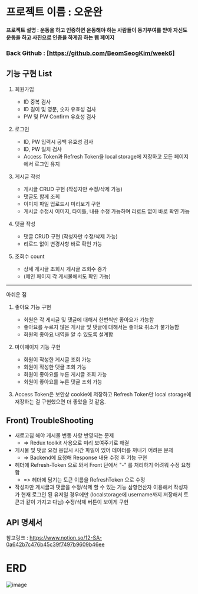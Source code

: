 # 프로젝트 이름 : 오운완
#### 프로젝트 설명 : 운동을 하고 인증하면 운동해야 하는 사람들이 동기부여를 받아 자신도 운동을 하고 사진으로 인증을 하게끔 하는 웹 페이지

### Back Github : [https://github.com/BeomSeogKim/week6]


## 기능 구현 List
1. 회원가입
    - ID 중복 검사
    - ID 길이 및 영문, 숫자 유효성 검사
    - PW 및 PW Confirm 유효성 검사
2. 로그인
    - ID, PW 입력시 공백 유효성 검사
    - ID, PW 일치 검사
    - Access Token과 Refresh Token을 local storage에 저장하고
       모든 페이지에서 로그인 유지
    
3. 게시글 작성
    - 게시글 CRUD 구현 (작성자만 수정/삭제 가능)
    - 댓글도 함께 조회
    - 이미지 파일 업로드시 미리보기 구현
    - 게시글 수정시 이미지, 타이틀, 내용 수정 가능하며 리로드 없이 바로 확인 가능
    
4. 댓글 작성
    - 댓글 CRUD 구현 (작성자만 수정/삭제 가능)
    - 리로드 없이 변경사항 바로 확인 가능
    
5. 조회수 count
    - 상세 게시글 조회시 게시글 조회수 증가 
    - (메인 페이지 각 게시물에서도 확인 가능)

-----------------
아쉬운 점 
1. 좋아요 기능 구현
    - 회원은 각 게시글 및 댓글에 대해서 한번씩만 좋아요가 가능함
    - 좋아요를 누르지 않은 게시글 및 댓글에 대해서는 좋아요 취소가 불가능함
    - 회원의 좋아요 내역을 알 수 있도록 설계함
    
2. 마이페이지 기능 구현
    - 회원이 작성한 게시글 조회 가능
    - 회원이 작성한 댓글 조회 가능
    - 회원이 좋아요를 누른 게시글 조회 가능
    - 회원이 좋아요를 누른 댓글 조회 가능
3. Access Token은 보안상 cookie에 저장하고 
    Refresh Token만 local storage에 저장하는 걸 구현했으면 더 좋았을 것 같음.

## Front) TroubleShooting 

- 새로고침 해야 게시물 변동 사항 반영되는 문제  
    * => Redux toolkit 사용으로 미리 보여주기로 해결
- 게시물 및 댓글 요청 응답시 시간 파일이 있어 데이터를 꺼내기 어려운 문제
    * => Backend에 요청해 Response 내용 수정 후 기능 구현
- 헤더에 Refresh-Token 으로 와서 Front 단에서 "-" 를 처리하기 어려워 수정 요청함
    * => 헤더에 담기는 토큰 이름을 RefreshToken 으로 수정 
- 작성자만 게시글과 댓글을 수정/삭제 할 수 있는 기능
  삼항연산자 이용해서 작성자가 현재 로그인 된 유저일 경우에만
  (localstorage에 username까지 저장해서 토큰과 같이 가지고 다님) 수정/삭제 버튼이 보이게 구현

## API 명세서
참고링크 : https://www.notion.so/12-SA-0a642b7c476b45c39f7497b9609b46ee
# ERD
![image](https://user-images.githubusercontent.com/110332047/188419758-81684510-152b-46e6-8c11-16531a50bb57.png)
